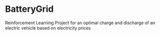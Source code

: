 # BatteryGrid
Reinforcement Learning Project for an optimal charge and discharge of an electric vehicle based on electricity prices
